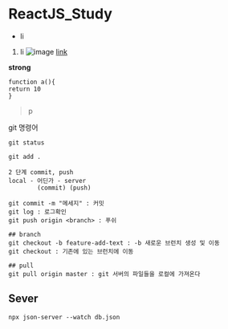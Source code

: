 # ReactJS_Study

- li

1. li
   ![image](src)
   [link](www.naver.com)

**strong**

```
function a(){
return 10
}
```

> p

git 명령어

```
git status

git add .

2 단계 commit, push
local - 어딘가 - server
        (commit) (push)

git commit -m "메세지" : 커밋
git log : 로그확인
git push origin <branch> : 푸쉬

## branch
git checkout -b feature-add-text : -b 새로운 브런치 생성 및 이동
git checkout : 기존에 있는 브런치에 이동

## pull
git pull origin master : git 서버의 파일들을 로컬에 가져온다
```

## Sever

```
npx json-server --watch db.json
```
